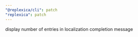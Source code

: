 ```yaml
---
"@replexica/cli": patch
"replexica": patch
---
```


display number of entries in localization completion message
